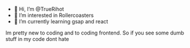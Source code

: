 - 👋 Hi, I’m @TrueRihot
- 👀 I’m interested in Rollercoasters
- 🌱 I’m currently learning gsap and react

Im pretty new to coding and to coding frontend. So if you see some dumb stuff in my code dont hate
